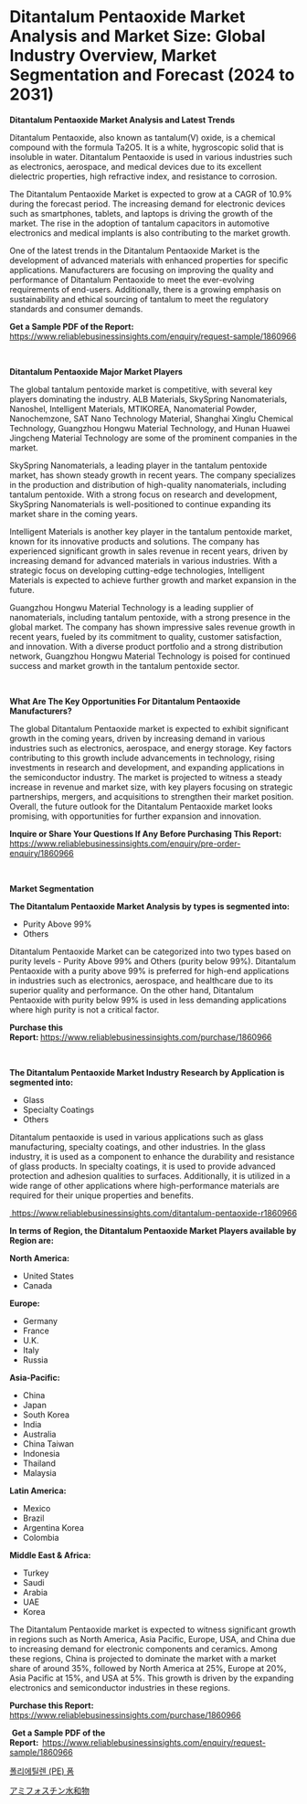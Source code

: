 <p><h1>Ditantalum Pentaoxide Market Analysis and Market Size: Global Industry Overview, Market Segmentation and Forecast (2024 to 2031)</h1></p><p><strong>Ditantalum Pentaoxide Market Analysis and Latest Trends</strong></p>
<p><p>Ditantalum Pentaoxide, also known as tantalum(V) oxide, is a chemical compound with the formula Ta2O5. It is a white, hygroscopic solid that is insoluble in water. Ditantalum Pentaoxide is used in various industries such as electronics, aerospace, and medical devices due to its excellent dielectric properties, high refractive index, and resistance to corrosion.</p><p>The Ditantalum Pentaoxide Market is expected to grow at a CAGR of 10.9% during the forecast period. The increasing demand for electronic devices such as smartphones, tablets, and laptops is driving the growth of the market. The rise in the adoption of tantalum capacitors in automotive electronics and medical implants is also contributing to the market growth.</p><p>One of the latest trends in the Ditantalum Pentaoxide Market is the development of advanced materials with enhanced properties for specific applications. Manufacturers are focusing on improving the quality and performance of Ditantalum Pentaoxide to meet the ever-evolving requirements of end-users. Additionally, there is a growing emphasis on sustainability and ethical sourcing of tantalum to meet the regulatory standards and consumer demands.</p></p>
<p><strong>Get a Sample PDF of the Report:&nbsp;</strong> <a href="https://www.reliablebusinessinsights.com/enquiry/request-sample/1860966">https://www.reliablebusinessinsights.com/enquiry/request-sample/1860966</a></p>
<p>&nbsp;</p>
<p><strong>Ditantalum Pentaoxide Major Market Players</strong></p>
<p><p>The global tantalum pentoxide market is competitive, with several key players dominating the industry. ALB Materials, SkySpring Nanomaterials, Nanoshel, Intelligent Materials, MTIKOREA, Nanomaterial Powder, Nanochemzone, SAT Nano Technology Material, Shanghai Xinglu Chemical Technology, Guangzhou Hongwu Material Technology, and Hunan Huawei Jingcheng Material Technology are some of the prominent companies in the market.</p><p>SkySpring Nanomaterials, a leading player in the tantalum pentoxide market, has shown steady growth in recent years. The company specializes in the production and distribution of high-quality nanomaterials, including tantalum pentoxide. With a strong focus on research and development, SkySpring Nanomaterials is well-positioned to continue expanding its market share in the coming years.</p><p>Intelligent Materials is another key player in the tantalum pentoxide market, known for its innovative products and solutions. The company has experienced significant growth in sales revenue in recent years, driven by increasing demand for advanced materials in various industries. With a strategic focus on developing cutting-edge technologies, Intelligent Materials is expected to achieve further growth and market expansion in the future.</p><p>Guangzhou Hongwu Material Technology is a leading supplier of nanomaterials, including tantalum pentoxide, with a strong presence in the global market. The company has shown impressive sales revenue growth in recent years, fueled by its commitment to quality, customer satisfaction, and innovation. With a diverse product portfolio and a strong distribution network, Guangzhou Hongwu Material Technology is poised for continued success and market growth in the tantalum pentoxide sector.</p></p>
<p>&nbsp;</p>
<p><strong>What Are The Key Opportunities For Ditantalum Pentaoxide Manufacturers?</strong></p>
<p><p>The global Ditantalum Pentaoxide market is expected to exhibit significant growth in the coming years, driven by increasing demand in various industries such as electronics, aerospace, and energy storage. Key factors contributing to this growth include advancements in technology, rising investments in research and development, and expanding applications in the semiconductor industry. The market is projected to witness a steady increase in revenue and market size, with key players focusing on strategic partnerships, mergers, and acquisitions to strengthen their market position. Overall, the future outlook for the Ditantalum Pentaoxide market looks promising, with opportunities for further expansion and innovation.</p></p>
<p><strong>Inquire or Share Your Questions If Any Before Purchasing This Report:</strong> <a href="https://www.reliablebusinessinsights.com/enquiry/pre-order-enquiry/1860966">https://www.reliablebusinessinsights.com/enquiry/pre-order-enquiry/1860966</a></p>
<p>&nbsp;</p>
<p><strong>Market Segmentation</strong></p>
<p><strong>The Ditantalum Pentaoxide Market Analysis by types is segmented into:</strong></p>
<p><ul><li>Purity Above 99%</li><li>Others</li></ul></p>
<p><p>Ditantalum Pentaoxide Market can be categorized into two types based on purity levels - Purity Above 99% and Others (purity below 99%). Ditantalum Pentaoxide with a purity above 99% is preferred for high-end applications in industries such as electronics, aerospace, and healthcare due to its superior quality and performance. On the other hand, Ditantalum Pentaoxide with purity below 99% is used in less demanding applications where high purity is not a critical factor.</p></p>
<p><strong>Purchase this Report:&nbsp;</strong><a href="https://www.reliablebusinessinsights.com/purchase/1860966">https://www.reliablebusinessinsights.com/purchase/1860966</a></p>
<p>&nbsp;</p>
<p><strong>The Ditantalum Pentaoxide Market Industry Research by Application is segmented into:</strong></p>
<p><ul><li>Glass</li><li>Specialty Coatings</li><li>Others</li></ul></p>
<p><p>Ditantalum pentaoxide is used in various applications such as glass manufacturing, specialty coatings, and other industries. In the glass industry, it is used as a component to enhance the durability and resistance of glass products. In specialty coatings, it is used to provide advanced protection and adhesion qualities to surfaces. Additionally, it is utilized in a wide range of other applications where high-performance materials are required for their unique properties and benefits.</p></p>
<p><a href="https://www.reliablebusinessinsights.com/ditantalum-pentaoxide-r1860966">&nbsp;https://www.reliablebusinessinsights.com/ditantalum-pentaoxide-r1860966</a></p>
<p><strong>In terms of Region, the Ditantalum Pentaoxide Market Players available by Region are:</strong></p>
<p>
    <p> <strong> North America: </strong>
        <ul>
            <li>United States</li>
            <li>Canada</li>
        </ul>
        </p> 
    <p> <strong> Europe: </strong>
        <ul>
            <li>Germany</li>
            <li>France</li>
            <li>U.K.</li>
            <li>Italy</li>
            <li>Russia</li>
        </ul>
        </p> 
    <p> <strong> Asia-Pacific: </strong>
        <ul>
            <li>China</li>
            <li>Japan</li>
            <li>South Korea</li>
            <li>India</li>
            <li>Australia</li>
            <li>China Taiwan</li>
            <li>Indonesia</li>
            <li>Thailand</li>
            <li>Malaysia</li>
        </ul>
        </p> 
    <p> <strong> Latin America: </strong>
        <ul>
            <li>Mexico</li>
            <li>Brazil</li>
            <li>Argentina Korea</li>
            <li>Colombia</li>
        </ul>
        </p> 
    <p> <strong> Middle East & Africa: </strong>
        <ul>
            <li>Turkey</li>
            <li>Saudi</li>
            <li>Arabia</li>
            <li>UAE</li>
            <li>Korea</li>
        </ul>
    </p>
    </p>
<p><p>The Ditantalum Pentaoxide market is expected to witness significant growth in regions such as North America, Asia Pacific, Europe, USA, and China due to increasing demand for electronic components and ceramics. Among these regions, China is projected to dominate the market with a market share of around 35%, followed by North America at 25%, Europe at 20%, Asia Pacific at 15%, and USA at 5%. This growth is driven by the expanding electronics and semiconductor industries in these regions.</p></p>
<p><strong>Purchase this Report: </strong><a href="https://www.reliablebusinessinsights.com/purchase/1860966">https://www.reliablebusinessinsights.com/purchase/1860966</a></p>
<p>&nbsp;<strong>Get a Sample PDF of the Report:&nbsp;&nbsp;</strong><a href="https://www.reliablebusinessinsights.com/enquiry/request-sample/1860966">https://www.reliablebusinessinsights.com/enquiry/request-sample/1860966</a></p>
<p><strong></strong></p>
<p><p><a href="https://github.com/rcabello548/Market-Research-Report-List-1/blob/main/7855717144611.md">폴리에틸렌 (PE) 폼</a></p><p><a href="https://medium.com/@cielostamm/%E3%82%A2%E3%83%9F%E3%83%9B%E3%82%B9%E3%83%86%E3%82%A3%E3%83%B3%E3%83%8F%E3%82%A4%E3%83%89%E3%83%AC%E3%83%BC%E3%83%88%E3%81%AE%E5%B8%82%E5%A0%B4%E3%83%AC%E3%83%9D%E3%83%BC%E3%83%88-%E8%A3%BD%E5%93%81%E3%82%BF%E3%82%A4%E3%83%97-400%E3%83%9F%E3%83%AA%E3%82%B0%E3%83%A9%E3%83%A0-%E7%94%A8%E9%87%8F-500%E3%83%9F%E3%83%AA%E3%82%B0%E3%83%A9%E3%83%A0-%E7%94%A8%E9%87%8F-%E3%82%A8%E3%83%B3%E3%83%89%E3%83%A6%E3%83%BC%E3%82%B9-%E5%8D%B5%E5%B7%A3%E3%81%8C%E3%82%93%E8%A3%9C%E5%8A%A9%E7%99%82%E6%B3%95-%E9%A0%AD%E9%A0%B8%E9%83%A8%E3%81%8C%E3%82%93%E8%A3%9C%E5%8A%A9%E7%99%82%E6%B3%95-%E3%81%9D%E3%81%AE%E4%BB%96-%E5%9C%B0%E5%9F%9F%E5%88%A52024%E5%B9%B4%E3%81%8B%E3%82%892031%E5%B9%B4%E3%81%BE%E3%81%A7-7bc58c35ac26">アミフォスチン水和物</a></p></p>